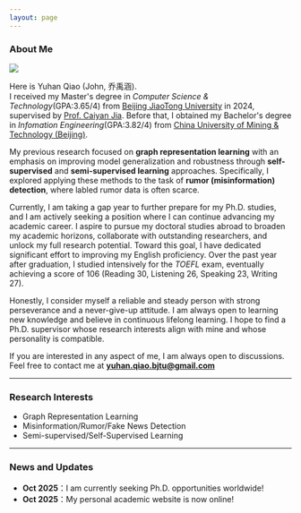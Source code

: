 ```yaml
---
layout: page
---
```


### About Me

<img src="https://yuhan-qiao.github.io/qyh6.jpg" class="floatpic">

Here is Yuhan Qiao (John, 乔禹涵).<br>
I received my Master's degree in _Computer Science & Technology_(GPA:3.65/4) from [Beijing JiaoTong University](https://www.bjtu.edu.cn/) in 2024, supervised by [Prof. Caiyan Jia](https://faculty.bjtu.edu.cn/8097/). Before that, I obtained my Bachelor's degree in _Infomation Engineering_(GPA:3.82/4) from [China University of Mining & Technology (Beijing)](https://www.cumtb.edu.cn/). 

My previous research focused on **graph representation learning** with an emphasis on improving model generalization and robustness through **self-supervised** and **semi-supervised learning** approaches. Specifically, I explored applying these methods to the task of **rumor (misinformation) detection**, where labled rumor data is often scarce. 

Currently, I am taking a gap year to further prepare for my Ph.D. studies, and I am actively seeking a position where I can continue advancing my academic career. I aspire to pursue my doctoral studies abroad to broaden my academic horizons, collaborate with outstanding researchers, and unlock my full research potential. Toward this goal, I have dedicated significant effort to improving my English proficiency. Over the past year after graduation, I studied intensively for the _TOEFL_ exam, eventually achieving a score of 106 (Reading 30, Listening 26, Speaking 23, Writing 27).

Honestly, I consider myself a reliable and steady person with strong perseverance and a never-give-up attitude. I am always open to learning new knowledge and believe in continuous lifelong learning. I hope to find a Ph.D. supervisor whose research interests align with mine and whose personality is compatible.

If you are interested in any aspect of me, I am always open to discussions. Feel free to contact me at **yuhan.qiao.bjtu@gmail.com**

---

### Research Interests

- Graph Representation Learning
- Misinformation/Rumor/Fake News Detection
- Semi-supervised/Self-Supervised Learning

---

### News and Updates

- **Oct 2025**：I am currently seeking Ph.D. opportunities worldwide!
- **Oct 2025**：My personal academic website is now online!

<br>
